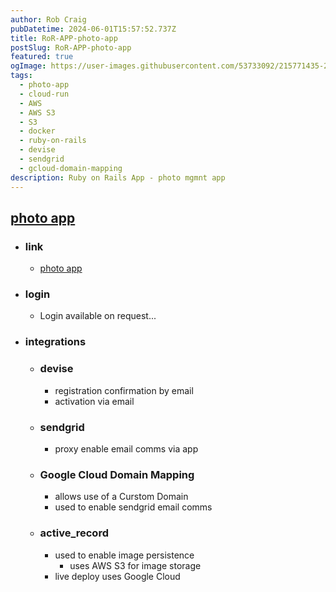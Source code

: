 ```yaml
---
author: Rob Craig
pubDatetime: 2024-06-01T15:57:52.737Z
title: RoR-APP-photo-app
postSlug: RoR-APP-photo-app
featured: true
ogImage: https://user-images.githubusercontent.com/53733092/215771435-25408246-2309-4f8b-a781-1f3d93bdf0ec.png
tags:
  - photo-app
  - cloud-run
  - AWS
  - AWS S3
  - S3
  - docker
  - ruby-on-rails
  - devise
  - sendgrid
  - gcloud-domain-mapping
description: Ruby on Rails App - photo mgmnt app
---
```


## <a href="https://fundingcloud.co.uk/" target="_blank">photo app</a>

- ### link

  - <a href="https://fundingcloud.co.uk/" target="_blank">photo app</a>

- ### login

  - Login available on request...

- ### integrations

  - ### devise

    - registration confirmation by email
    - activation via email

  - ### sendgrid

    - proxy enable email comms via app

  - ### Google Cloud Domain Mapping

    - allows use of a Curstom Domain
    - used to enable sendgrid email comms

  - ### active_record
    - used to enable image persistence
      - uses AWS S3 for image storage
    - live deploy uses Google Cloud
